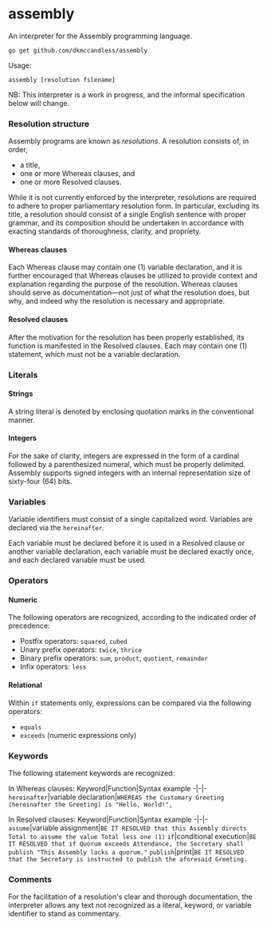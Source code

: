 # assembly
An interpreter for the Assembly programming language.

	go get github.com/dkmccandless/assembly

Usage:

	assembly [resolution filename]

NB: This interpreter is a work in progress, and the informal specification below will change.

### Resolution structure

Assembly programs are known as _resolutions_. A resolution consists of, in order,
* a title,
* one or more Whereas clauses, and
* one or more Resolved clauses.

While it is not currently enforced by the interpreter, resolutions are required to adhere to proper parliamentary resolution form. In particular, excluding its title, a resolution should consist of a single English sentence with proper grammar, and its composition should be undertaken in accordance with exacting standards of thoroughness, clarity, and propriety.

#### Whereas clauses

Each Whereas clause may contain one (1) variable declaration, and it is further encouraged that Whereas clauses be utilized to provide context and explanation regarding the purpose of the resolution. Whereas clauses should serve as documentation—not just of what the resolution does, but why, and indeed why the resolution is necessary and appropriate.

#### Resolved clauses

After the motivation for the resolution has been properly established, its function is manifested in the Resolved clauses. Each may contain one (1) statement, which must not be a variable declaration.

### Literals

#### Strings

A string literal is denoted by enclosing quotation marks in the conventional manner.

#### Integers

For the sake of clarity, integers are expressed in the form of a cardinal followed by a parenthesized numeral, which must be properly delimited. Assembly supports signed integers with an internal representation size of sixty-four (64) bits.

### Variables

Variable identifiers must consist of a single capitalized word. Variables are declared via the `hereinafter`. 

Each variable must be declared before it is used in a Resolved clause or another variable declaration, each variable must be declared exactly once, and each declared variable must be used.

### Operators

#### Numeric

The following operators are recognized, according to the indicated order of precedence:

* Postfix operators: `squared`, `cubed`
* Unary prefix operators: `twice`, `thrice`
* Binary prefix operators: `sum`, `product`, `quotient`, `remainder`
* Infix operators: `less`

#### Relational

Within `if` statements only, expressions can be compared via the following operators:
* `equals`
* `exceeds` (numeric expressions only)

### Keywords

The following statement keywords are recognized:

In Whereas clauses:
Keyword|Function|Syntax example
-|-|-
`hereinafter`|variable declaration|`WHEREAS the Customary Greeting (hereinafter the Greeting) is "Hello, World!",`

In Resolved clauses:
Keyword|Function|Syntax example
-|-|-
`assume`|variable assignment|`BE IT RESOLVED that this Assembly directs Total to assume the value Total less one (1)`
`if`|conditional execution|`BE IT RESOLVED that if Quorum exceeds Attendance, the Secretary shall publish "This Assembly lacks a quorum."`
`publish`|print|`BE IT RESOLVED that the Secretary is instructed to publish the aforesaid Greeting.`

### Comments

For the facilitation of a resolution's clear and thorough documentation, the interpreter allows any text not recognized as a literal, keyword, or variable identifier to stand as commentary.
